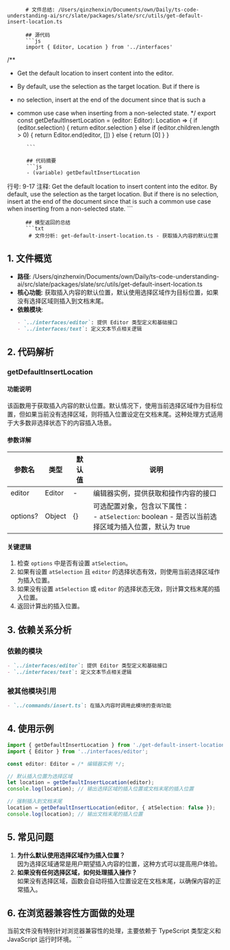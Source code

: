 
          # 文件总结: /Users/qinzhenxin/Documents/own/Daily/ts-code-understanding-ai/src/slate/packages/slate/src/utils/get-default-insert-location.ts

          ## 源代码
          ```js
          import { Editor, Location } from '../interfaces'

/**
 * Get the default location to insert content into the editor.
 * By default, use the selection as the target location. But if there is
 * no selection, insert at the end of the document since that is such a
 * common use case when inserting from a non-selected state.
 */
export const getDefaultInsertLocation = (editor: Editor): Location => {
  if (editor.selection) {
    return editor.selection
  } else if (editor.children.length > 0) {
    return Editor.end(editor, [])
  } else {
    return [0]
  }
}

          ```

          ## 代码摘要
          ```js
          - (variable) getDefaultInsertLocation
  行号: 9-17
  注释: Get the default location to insert content into the editor.
By default, use the selection as the target location. But if there is
no selection, insert at the end of the document since that is such a
common use case when inserting from a non-selected state.
          ```

          ## 模型返回的总结
          ```txt
           # 文件分析: get-default-insert-location.ts - 获取插入内容的默认位置

## 1. 文件概览
- **路径**: /Users/qinzhenxin/Documents/own/Daily/ts-code-understanding-ai/src/slate/packages/slate/src/utils/get-default-insert-location.ts
- **核心功能**: 获取插入内容的默认位置，默认使用选择区域作为目标位置，如果没有选择区域则插入到文档末尾。
- **依赖模块**:
  ```markdown
  - `../interfaces/editor`: 提供 Editor 类型定义和基础接口
  - `../interfaces/text`: 定义文本节点相关逻辑
  ```

## 2. 代码解析
### getDefaultInsertLocation
#### 功能说明
该函数用于获取插入内容的默认位置。默认情况下，使用当前选择区域作为目标位置，但如果当前没有选择区域，则将插入位置设定在文档末尾。这种处理方式适用于大多数非选择状态下的内容插入场景。

#### 参数详解
| 参数名 | 类型 | 默认值 | 说明 |
|--------|------|--------|------|
| editor | Editor | - | 编辑器实例，提供获取和操作内容的接口 |
| options? | Object | {} | 可选配置对象，包含以下属性：<br>- `atSelection`: boolean - 是否以当前选择区域为插入位置，默认为 true |

#### 关键逻辑
1. 检查 `options` 中是否有设置 `atSelection`。
2. 如果有设置 `atSelection` 且 `editor` 的选择状态有效，则使用当前选择区域作为插入位置。
3. 如果没有设置 `atSelection` 或 `editor` 的选择状态无效，则计算文档末尾的插入位置。
4. 返回计算出的插入位置。

## 3. 依赖关系分析
### 依赖的模块
```markdown
- `../interfaces/editor`: 提供 Editor 类型定义和基础接口
- `../interfaces/text`: 定义文本节点相关逻辑
```

### 被其他模块引用
```markdown
- `../commands/insert.ts`: 在插入内容时调用此模块的查询功能
```

## 4. 使用示例
```typescript
import { getDefaultInsertLocation } from './get-default-insert-location';
import { Editor } from '../interfaces/editor';

const editor: Editor = /* 编辑器实例 */;

// 默认插入位置为选择区域
let location = getDefaultInsertLocation(editor);
console.log(location); // 输出选择区域的插入位置或文档末尾的插入位置

// 强制插入到文档末尾
location = getDefaultInsertLocation(editor, { atSelection: false });
console.log(location); // 输出文档末尾的插入位置
```

## 5. 常见问题
1. **为什么默认使用选择区域作为插入位置？**<br>因为选择区域通常是用户期望插入内容的位置，这种方式可以提高用户体验。
2. **如果没有任何选择区域，如何处理插入操作？**<br>如果没有选择区域，函数会自动将插入位置设定在文档末尾，以确保内容的正常插入。

## 6. 在浏览器兼容性方面做的处理
当前文件没有特别针对浏览器兼容性的处理，主要依赖于 TypeScript 类型定义和 JavaScript 运行时环境。
          ```
        